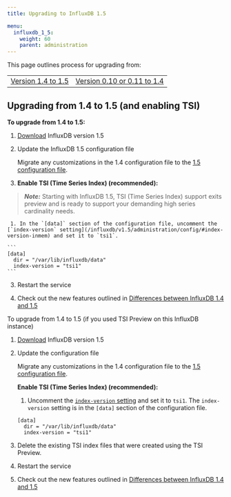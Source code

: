 ```yaml
---
title: Upgrading to InfluxDB 1.5

menu:
  influxdb_1_5:
    weight: 60
    parent: administration
---
```


This page outlines process for upgrading from:

<table style="width:100%">
  <tr>
    <td><a href="#upgrade-from-0-12-1-2-to-1-3">Version 1.4 to 1.5</a></td>
    <td><a href="#upgrade-from-0-10-or-0-11-to-1-3">Version 0.10 or 0.11 to 1.4</a></td>
  </tr>
</table>

## Upgrading from 1.4 to 1.5 (and enabling TSI)


**To upgrade from 1.4 to 1.5:**

1. [Download](https://influxdata.com/downloads/#influxdb) InfluxDB version
1.5

2. Update the InfluxDB 1.5 configuration file

    Migrate any customizations in the 1.4 configuration file to the [1.5 configuration file](/influxdb/v1.5/administration/config/).


3. **Enable TSI (Time Series Index) (recommended):**

> ***Note:*** Starting with InfluxDB 1.5, TSI (Time Series Index) support exits preview and is ready to support your demanding high series cardinality needs.


     1. In the `[data]` section of the configuration file, uncomment the [`index-version` setting](/influxdb/v1.5/administration/config/#index-version-inmem) and set it to `tsi1`.

    ```
    [data]
      dir = "/var/lib/influxdb/data"
      index-version = "tsi1"
    ```

3. Restart the service

4. Check out the new features outlined in
[Differences between InfluxDB 1.4 and 1.5](/influxdb/v1.5/administration/differences/)

To upgrade from 1.4 to 1.5 (if you used TSI Preview on this InfluxDB instance)

1. [Download](https://influxdata.com/downloads/#influxdb) InfluxDB version
1.5

2. Update the configuration file

    Migrate any customizations in the 1.4 configuration file to the [1.5 configuration file](/influxdb/v1.5/administration/config/).


    **Enable TSI (Time Series Index) (recommended):**

     1. Uncomment the [`index-version` setting](/influxdb/v1.5/administration/config/#index-version-inmem) and set it to `tsi1`.
    The `index-version` setting is in the `[data]` section of the configuration file.

    ```
    [data]
      dir = "/var/lib/influxdb/data"
      index-version = "tsi1"
    ```

3. Delete the existing TSI index files that were created using the TSI Preview.




4. Restart the service

4. Check out the new features outlined in
[Differences between InfluxDB 1.4 and 1.5](/influxdb/v1.5/administration/differences/)
